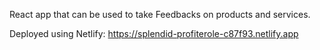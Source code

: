 React app that can be used to take Feedbacks on products and services.

Deployed using Netlify:
https://splendid-profiterole-c87f93.netlify.app
